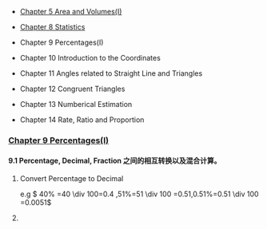 - [Chapter 5 Area and Volumes(I)](Chp5.md)

- [Chapter 8 Statistics](awards.md)

- Chapter 9 Percentages(I)
- Chapter 10 Introduction to the Coordinates
- Chapter 11 Angles related to Straight Line and Triangles
- Chapter 12 Congruent Triangles
- Chapter 13 Numberical Estimation
- Chapter 14 Rate, Ratio and Proportion

### [Chapter 9 Percentages(I)]()

#### 9.1 Percentage, Decimal, Fraction 之间的相互转换以及混合计算。

1. Convert Percentage to Decimal

   e.g $ 40\% =40 \div 100=0.4 $,$51\%=51 \div 100 =0.51,0.51\%=0.51 \div 100 =0.0051$

2.